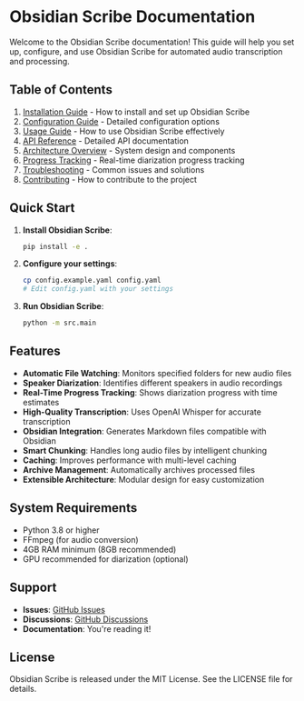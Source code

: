 # Obsidian Scribe Documentation

Welcome to the Obsidian Scribe documentation! This guide will help you set up, configure, and use Obsidian Scribe for automated audio transcription and processing.

## Table of Contents

1. [Installation Guide](INSTALLATION.md) - How to install and set up Obsidian Scribe
2. [Configuration Guide](CONFIGURATION.md) - Detailed configuration options
3. [Usage Guide](USAGE.md) - How to use Obsidian Scribe effectively
4. [API Reference](API_REFERENCE.md) - Detailed API documentation
5. [Architecture Overview](ARCHITECTURE_OVERVIEW.md) - System design and components
6. [Progress Tracking](PROGRESS_TRACKING.md) - Real-time diarization progress tracking
7. [Troubleshooting](TROUBLESHOOTING.md) - Common issues and solutions
8. [Contributing](CONTRIBUTING.md) - How to contribute to the project

## Quick Start

1. **Install Obsidian Scribe**:

   ```bash
   pip install -e .
   ```

2. **Configure your settings**:

   ```bash
   cp config.example.yaml config.yaml
   # Edit config.yaml with your settings
   ```

3. **Run Obsidian Scribe**:

   ```bash
   python -m src.main
   ```

## Features

- **Automatic File Watching**: Monitors specified folders for new audio files
- **Speaker Diarization**: Identifies different speakers in audio recordings
- **Real-Time Progress Tracking**: Shows diarization progress with time estimates
- **High-Quality Transcription**: Uses OpenAI Whisper for accurate transcription
- **Obsidian Integration**: Generates Markdown files compatible with Obsidian
- **Smart Chunking**: Handles long audio files by intelligent chunking
- **Caching**: Improves performance with multi-level caching
- **Archive Management**: Automatically archives processed files
- **Extensible Architecture**: Modular design for easy customization

## System Requirements

- Python 3.8 or higher
- FFmpeg (for audio conversion)
- 4GB RAM minimum (8GB recommended)
- GPU recommended for diarization (optional)

## Support

- **Issues**: [GitHub Issues](https://github.com/yourusername/obsidian-scribe/issues)
- **Discussions**: [GitHub Discussions](https://github.com/yourusername/obsidian-scribe/discussions)
- **Documentation**: You're reading it!

## License

Obsidian Scribe is released under the MIT License. See the LICENSE file for details.

